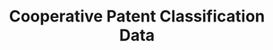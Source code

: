 ---
layout: default
bigquery: https://console.cloud.google.com/bigquery?p=patents-public-data&d=cpc&page=dataset
citation: '“Cooperative Patent Classification” by the EPO and USPTO, for public use. '
contributors: EPO, USPTO
cost: None
description: Cooperative Patent Classification Data contains the scheme and definitions
  of the Cooperative Patent Classification system for classifying patent documents.
  The CPC is the result of a partnership between the EPO and the USPTO in their joint
  effort to develop a common, internationally compatible classification system for
  technical documents, in particular patent publications, which will be used by both
  offices in the patent granting process
documentation: https://www.cooperativepatentclassification.org/cpcSchemeAndDefinitions
last_edit: 04/10/2022, 17:42:48
location: https://www.cooperativepatentclassification.org/index
maintained_by: USPTO, EPO
schema_fields:
- definition
- breakdownCode
- informative_references
- parents
- ipc_concordant
- title_part
- applicationReferences
- titleFull
- breakdown_code
- level
- additional_only
- application_references
- informativeReferences
- synonyms
- children
- symbol
- residualReferences
- status
- glossary
- title_full
- limitingReferences
- limiting_references
- not_allocatable
- notAllocatable
- child_groups
- dateRevised
- titlePart
- residual_references
- date_revised
- ipcConcordant
- childGroups
- sizeCache
shortname: cooperative_patent_classification
tags:
- patents
- science
title: Cooperative Patent Classification Data
uuid: 984374a7-16e9-4b35-9445-458daceb01bf
---